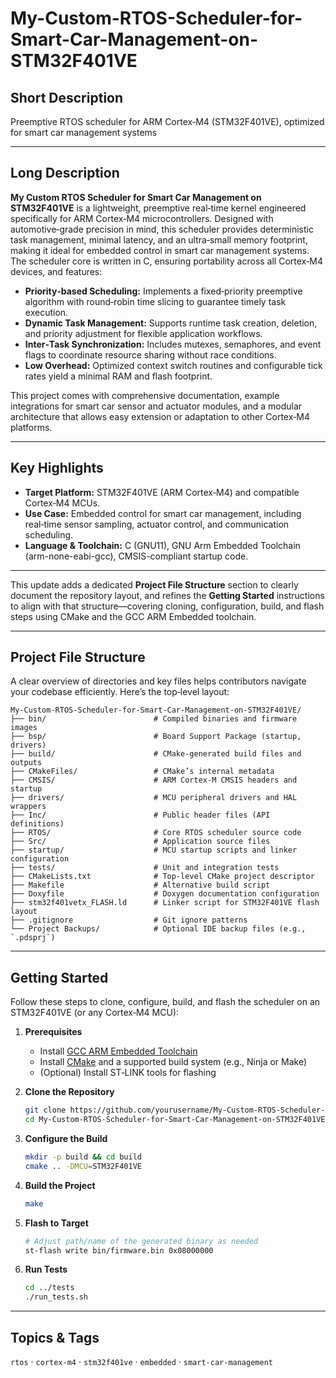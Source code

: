 # My-Custom-RTOS-Scheduler-for-Smart-Car-Management-on-STM32F401VE

## Short Description  
Preemptive RTOS scheduler for ARM Cortex‑M4 (STM32F401VE), optimized for smart car management systems

---

## Long Description  
**My Custom RTOS Scheduler for Smart Car Management on STM32F401VE** is a lightweight, preemptive real‑time kernel engineered specifically for ARM Cortex‑M4 microcontrollers. Designed with automotive‑grade precision in mind, this scheduler provides deterministic task management, minimal latency, and an ultra‑small memory footprint, making it ideal for embedded control in smart car management systems. The scheduler core is written in C, ensuring portability across all Cortex‑M4 devices, and features:

- **Priority‑based Scheduling:** Implements a fixed‑priority preemptive algorithm with round‑robin time slicing to guarantee timely task execution.  
- **Dynamic Task Management:** Supports runtime task creation, deletion, and priority adjustment for flexible application workflows.  
- **Inter‑Task Synchronization:** Includes mutexes, semaphores, and event flags to coordinate resource sharing without race conditions.  
- **Low Overhead:** Optimized context switch routines and configurable tick rates yield a minimal RAM and flash footprint.  

This project comes with comprehensive documentation, example integrations for smart car sensor and actuator modules, and a modular architecture that allows easy extension or adaptation to other Cortex‑M4 platforms.

---

## Key Highlights  
- **Target Platform:** STM32F401VE (ARM Cortex‑M4) and compatible Cortex‑M4 MCUs.  
- **Use Case:** Embedded control for smart car management, including real‑time sensor sampling, actuator control, and communication scheduling.  
- **Language & Toolchain:**  C (GNU11), GNU Arm Embedded Toolchain (arm-none-eabi-gcc), CMSIS-compliant startup code.​  

---

This update adds a dedicated **Project File Structure** section to clearly document the repository layout, and refines the **Getting Started** instructions to align with that structure—covering cloning, configuration, build, and flash steps using CMake and the GCC ARM Embedded toolchain.

---

## Project File Structure  
A clear overview of directories and key files helps contributors navigate your codebase efficiently. Here’s the top‑level layout:

```
My-Custom-RTOS-Scheduler-for-Smart-Car-Management-on-STM32F401VE/
├── bin/                        # Compiled binaries and firmware images
├── bsp/                        # Board Support Package (startup, drivers)
├── build/                      # CMake-generated build files and outputs
├── CMakeFiles/                 # CMake’s internal metadata
├── CMSIS/                      # ARM Cortex‑M CMSIS headers and startup
├── drivers/                    # MCU peripheral drivers and HAL wrappers
├── Inc/                        # Public header files (API definitions)
├── RTOS/                       # Core RTOS scheduler source code
├── Src/                        # Application source files
├── startup/                    # MCU startup scripts and linker configuration
├── tests/                      # Unit and integration tests
├── CMakeLists.txt              # Top‑level CMake project descriptor
├── Makefile                    # Alternative build script
├── Doxyfile                    # Doxygen documentation configuration
├── stm32f401vetx_FLASH.ld      # Linker script for STM32F401VE flash layout
├── .gitignore                  # Git ignore patterns
└── Project Backups/            # Optional IDE backup files (e.g., `.pdsprj`)
```

---

## Getting Started  
Follow these steps to clone, configure, build, and flash the scheduler on an STM32F401VE (or any Cortex‑M4 MCU):

1. **Prerequisites**  
   - Install [GCC ARM Embedded Toolchain](https://developer.arm.com/tools-and-software/open-source-software/developer-tools/gnu-toolchain/gnu-rm)  
   - Install [CMake](https://cmake.org/) and a supported build system (e.g., Ninja or Make)  
   - (Optional) Install ST‑LINK tools for flashing

2. **Clone the Repository**  
   ```bash
   git clone https://github.com/yourusername/My-Custom-RTOS-Scheduler-for-Smart-Car-Management-on-STM32F401VE.git
   cd My-Custom-RTOS-Scheduler-for-Smart-Car-Management-on-STM32F401VE
   ```

3. **Configure the Build**  
   ```bash
   mkdir -p build && cd build
   cmake .. -DMCU=STM32F401VE
   ```

4. **Build the Project**  
   ```bash
   make
   ```

5. **Flash to Target**  
   ```bash
   # Adjust path/name of the generated binary as needed
   st-flash write bin/firmware.bin 0x08000000
   ```

6. **Run Tests**  
   ```bash
   cd ../tests
   ./run_tests.sh
   ```

---

## Topics & Tags  
`rtos` · `cortex-m4` · `stm32f401ve` · `embedded` · `smart-car-management`


